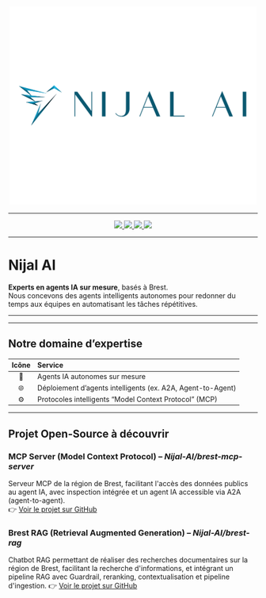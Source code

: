 <!-- Logo -->
<p align="center" href="https://nijal.ai">
  <img src="logo.png" alt="Logo Nijal AI" width="500"/>
</p>

---

<!-- Bandeau de liens -->
  <p align="center">
    <a href="https://www.linkedin.com/company/nijal-ai/">
        <img src="https://img.shields.io/badge/LinkedIn-0077B5?style=for-the-badge&logo=linkedin&logoColor=white&logoSize=auto" />
    </a>
    <a href="https://www.youtube.com/@nijal-ai">
        <img src="https://img.shields.io/badge/YouTube-FF0000?style=for-the-badge&logo=youtube&logoColor=white&logoSize=auto" />
    </a>
    <a href="https://huggingface.co/Nijal-AI">
        <img src="https://img.shields.io/badge/HugingFace-FFCE4D?style=for-the-badge&logo=huggingface&logoColor=white&logoSize=auto" />
    </a>
    <a href="https://discord.gg/2MhuyJAv">
        <img src="https://img.shields.io/badge/Discord-7289da?style=for-the-badge&logo=discord&logoColor=white&logoSize=auto" />
    </a>    
  </p>
  
---
# Nijal AI

**Experts en agents IA sur mesure**, basés à Brest.  
Nous concevons des agents intelligents autonomes pour redonner du temps aux équipes en automatisant les tâches répétitives.
****

---
##  Notre domaine d’expertise

| Icône | Service |
|:-----:|:--------|
| 🤖 | Agents IA autonomes sur mesure |
| 🌐 | Déploiement d’agents intelligents (ex. A2A, Agent-to-Agent) |
| ⚙️ | Protocoles intelligents “Model Context Protocol” (MCP) |

---

##  Projet Open-Source à découvrir

### **MCP Server (Model Context Protocol)** – *Nijal-AI/brest-mcp-server*

Serveur MCP de la région de Brest, facilitant l'accès des données publics au agent IA, avec inspection intégrée et un agent IA accessible via A2A (agent-to-agent).  
👉 [Voir le projet sur GitHub](https://github.com/Nijal-AI/brest-mcp-server)

### **Brest RAG (Retrieval Augmented Generation)** – *Nijal-AI/brest-rag*

Chatbot RAG permettant de réaliser des recherches documentaires sur la région de Brest, facilitant la recherche d'informations, et intégrant un pipeline RAG avec Guardrail, reranking, contextualisation et pipeline d'ingestion.
👉 [Voir le projet sur GitHub](https://github.com/Nijal-AI/brest-rag)

